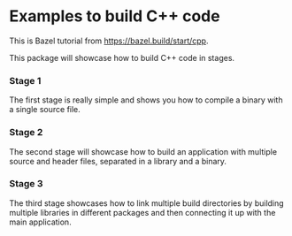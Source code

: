 # Examples to build C++ code

This is Bazel tutorial from https://bazel.build/start/cpp.

This package will showcase how to build C++ code in stages.

### Stage 1
The first stage is really simple and shows you how to compile a binary with a single source file.

### Stage 2
The second stage will showcase how to build an application with multiple source and header files, separated in a library and a binary.

### Stage 3
The third stage showcases how to link multiple build directories by building multiple libraries in different packages and then connecting it up with the main application.
